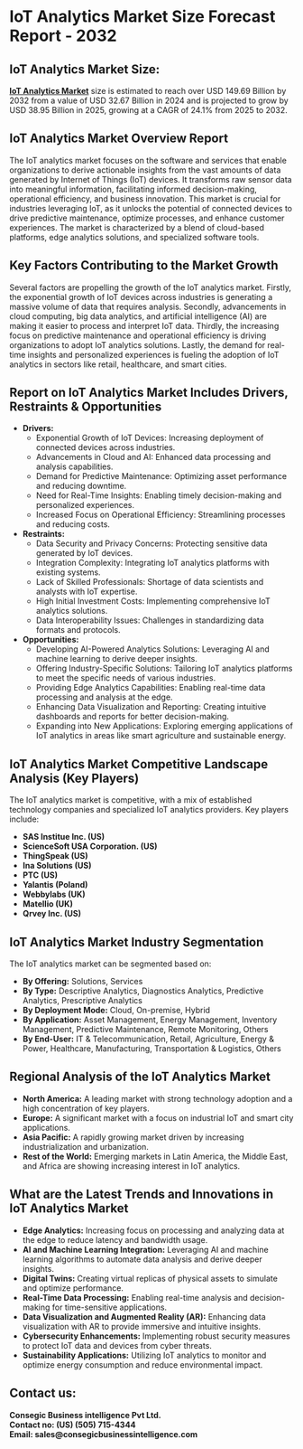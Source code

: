 # IoT Analytics Market Size Forecast Report - 2032
<h2><b>IoT Analytics Market Size:</b></h2>
<p><a href="https://www.consegicbusinessintelligence.com/request-sample/2430"><b>IoT Analytics Market</b></a> size is estimated to reach over USD 149.69 Billion by 2032 from a value of USD 32.67 Billion in 2024 and is projected to grow by USD 38.95 Billion in 2025, growing at a CAGR of 24.1% from 2025 to 2032.</p>

<h2><b>IoT Analytics Market Overview Report</b></h2>
<p>The IoT analytics market focuses on the software and services that enable organizations to derive actionable insights from the vast amounts of data generated by Internet of Things (IoT) devices. It transforms raw sensor data into meaningful information, facilitating informed decision-making, operational efficiency, and business innovation. This market is crucial for industries leveraging IoT, as it unlocks the potential of connected devices to drive predictive maintenance, optimize processes, and enhance customer experiences. The market is characterized by a blend of cloud-based platforms, edge analytics solutions, and specialized software tools.</p>

<h2><b>Key Factors Contributing to the Market Growth</b></h2>
<p>Several factors are propelling the growth of the IoT analytics market. Firstly, the exponential growth of IoT devices across industries is generating a massive volume of data that requires analysis. Secondly, advancements in cloud computing, big data analytics, and artificial intelligence (AI) are making it easier to process and interpret IoT data. Thirdly, the increasing focus on predictive maintenance and operational efficiency is driving organizations to adopt IoT analytics solutions. Lastly, the demand for real-time insights and personalized experiences is fueling the adoption of IoT analytics in sectors like retail, healthcare, and smart cities.</p>

<h2><b>Report on IoT Analytics Market Includes Drivers, Restraints & Opportunities</b></h2>
<ul>
<li><b>Drivers:</b>
<ul>
<li>Exponential Growth of IoT Devices: Increasing deployment of connected devices across industries.</li>
<li>Advancements in Cloud and AI: Enhanced data processing and analysis capabilities.</li>
<li>Demand for Predictive Maintenance: Optimizing asset performance and reducing downtime.</li>
<li>Need for Real-Time Insights: Enabling timely decision-making and personalized experiences.</li>
<li>Increased Focus on Operational Efficiency: Streamlining processes and reducing costs.</li>
</ul>
</li>
<li><b>Restraints:</b>
<ul>
<li>Data Security and Privacy Concerns: Protecting sensitive data generated by IoT devices.</li>
<li>Integration Complexity: Integrating IoT analytics platforms with existing systems.</li>
<li>Lack of Skilled Professionals: Shortage of data scientists and analysts with IoT expertise.</li>
<li>High Initial Investment Costs: Implementing comprehensive IoT analytics solutions.</li>
<li>Data Interoperability Issues: Challenges in standardizing data formats and protocols.</li>
</ul>
</li>
<li><b>Opportunities:</b>
<ul>
<li>Developing AI-Powered Analytics Solutions: Leveraging AI and machine learning to derive deeper insights.</li>
<li>Offering Industry-Specific Solutions: Tailoring IoT analytics platforms to meet the specific needs of various industries.</li>
<li>Providing Edge Analytics Capabilities: Enabling real-time data processing and analysis at the edge.</li>
<li>Enhancing Data Visualization and Reporting: Creating intuitive dashboards and reports for better decision-making.</li>
<li>Expanding into New Applications: Exploring emerging applications of IoT analytics in areas like smart agriculture and sustainable energy.</li>
</ul>
</li>
</ul>

<h2><b>IoT Analytics Market Competitive Landscape Analysis (Key Players)</b></h2>
<p>The IoT analytics market is competitive, with a mix of established technology companies and specialized IoT analytics providers. Key players include:</p>
<ul>
<li><b>SAS Institue Inc. (US)</b></li>
<li><b>ScienceSoft USA Corporation. (US)</b></li>
<li><b>ThingSpeak (US)</b></li>
<li><b>Ina Solutions (US)</b></li>
<li><b>PTC (US)</b></li>
<li><b>Yalantis (Poland)</b></li>
<li><b>Webbylabs (UK)</b></li>
<li><b>Matellio (UK)</b></li>
<li><b>Qrvey Inc. (US)</b></li>
</ul>

<h2><b>IoT Analytics Market Industry Segmentation</b></h2>
<p>The IoT analytics market can be segmented based on:</p>
<ul>
<li><b>By Offering:</b> Solutions, Services</li>
<li><b>By Type:</b> Descriptive Analytics, Diagnostics Analytics, Predictive Analytics, Prescriptive Analytics</li>
<li><b>By Deployment Mode:</b> Cloud, On-premise, Hybrid</li>
<li><b>By Application:</b> Asset Management, Energy Management, Inventory Management, Predictive Maintenance, Remote Monitoring, Others</li>
<li><b>By End-User:</b> IT & Telecommunication, Retail, Agriculture, Energy & Power, Healthcare, Manufacturing, Transportation & Logistics, Others</li>
</ul>

<h2><b>Regional Analysis of the IoT Analytics Market</b></h2>
<ul>
<li><b>North America:</b> A leading market with strong technology adoption and a high concentration of key players.</li>
<li><b>Europe:</b> A significant market with a focus on industrial IoT and smart city applications.</li>
<li><b>Asia Pacific:</b> A rapidly growing market driven by increasing industrialization and urbanization.</li>
<li><b>Rest of the World:</b> Emerging markets in Latin America, the Middle East, and Africa are showing increasing interest in IoT analytics.</li>
</ul>

<h2><b>What are the Latest Trends and Innovations in IoT Analytics Market</b></h2>
<ul>
<li><b>Edge Analytics:</b> Increasing focus on processing and analyzing data at the edge to reduce latency and bandwidth usage.</li>
<li><b>AI and Machine Learning Integration:</b> Leveraging AI and machine learning algorithms to automate data analysis and derive deeper insights.</li>
<li><b>Digital Twins:</b> Creating virtual replicas of physical assets to simulate and optimize performance.</li>
<li><b>Real-Time Data Processing:</b> Enabling real-time analysis and decision-making for time-sensitive applications.</li>
<li><b>Data Visualization and Augmented Reality (AR):</b> Enhancing data visualization with AR to provide immersive and intuitive insights.</li>
<li><b>Cybersecurity Enhancements:</b> Implementing robust security measures to protect IoT data and devices from cyber threats.</li>
<li><b>Sustainability Applications:</b> Utilizing IoT analytics to monitor and optimize energy consumption and reduce environmental impact.</li>
</ul>

<h2><b>Contact us:</h2>
<p>Consegic Business intelligence Pvt Ltd.<br>
Contact no: (US) (505) 715-4344<br>
Email: sales@consegicbusinessintelligence.com</b></p>

